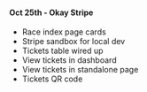 
#### Oct 25th - Okay Stripe
- Race index page cards
- Stripe sandbox for local dev 
- Tickets table wired up
- View tickets in dashboard
- View tickets in standalone page
- Tickets QR code
